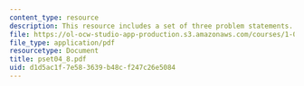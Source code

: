 ```yaml
---
content_type: resource
description: This resource includes a set of three problem statements.
file: https://ol-ocw-studio-app-production.s3.amazonaws.com/courses/1-050-solid-mechanics-fall-2004/d1d5ac1f7e583639b48cf247c26e5084_pset04_8.pdf
file_type: application/pdf
resourcetype: Document
title: pset04_8.pdf
uid: d1d5ac1f-7e58-3639-b48c-f247c26e5084
---
```

